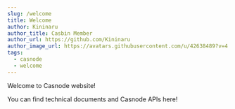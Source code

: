 ```yaml
---
slug: /welcome
title: Welcome
author: Kininaru
author_title: Casbin Member
author_url: https://github.com/Kininaru
author_image_url: https://avatars.githubusercontent.com/u/42638489?v=4
tags:
  - casnode
  - welcome
---
```


Welcome to Casnode website!

You can find technical documents and Casnode APIs here!